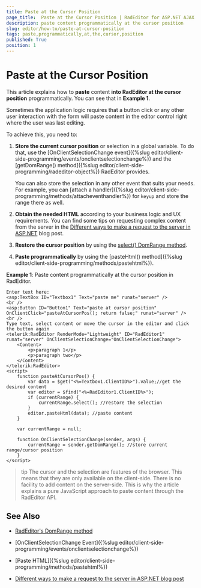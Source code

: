```yaml
---
title: Paste at the Cursor Position
page_title:  Paste at the Cursor Position | RadEditor for ASP.NET AJAX Documentation
description: paste content programmatically at the cursor position
slug: editor/how-to/paste-at-cursor-position
tags: paste,programmatically,at,the,cursor,position
published: True
position: 1
---
```


# Paste at the Cursor Position

This article explains how to **paste** content **into RadEditor at the cursor position** programmatically. You can see that in **Example 1**.

Sometimes the application logic requires that a button click or any other user interaction with the form will paste content in the editor control right where the user was last editing.

To achieve this, you need to:

1. **Store the current cursor position** or selection in a global variable. To do that, use the [OnClientSelectionChange event]({%slug editor/client-side-programming/events/onclientselectionchange%}) and the 
[getDomRange() method]({%slug editor/client-side-programming/radeditor-object%}) RadEditor provides.

	You can also store the selection in any other event that suits your needs. For example, you can [attach a handler]({%slug editor/client-side-programming/methods/attacheventhandler%}) for `keyup` and store the range there as well.

1. **Obtain the needed HTML** according to your business logic and UX requirements. You can find some tips on requesting complex content from the server in the [Different ways to make a request to the server in ASP.NET](http://www.telerik.com/blogs/different-ways-to-make-a-request-to-the-server) blog post.

1. **Restore the cursor position** by using the [select() DomRange method](/api/client/Telerik.Web.UI.Editor.DomRange).

1. **Paste programmatically** by using the [pasteHtml() method]({%slug editor/client-side-programming/methods/pastehtml%}).


**Example 1**: Paste content programmatically at the cursor position in RadEditor.

````
Enter text here:
<asp:TextBox ID="Textbox1" Text="paste me" runat="server" />
<br />
<asp:Button ID="Button1" Text="paste at cursor position" OnClientClick="pasteAtCursorPos(); return false;" runat="server" />
<br />
Type text, select content or move the cursor in the editor and click the button again
<telerik:RadEditor RenderMode="Lightweight" ID="RadEditor1" runat="server" OnClientSelectionChange="OnClientSelectionChange">
	<Content>
		<p>paragraph 1</p>
		<p>paragraph two</p>
	</Content>
</telerik:RadEditor>
<script>
	function pasteAtCursorPos() {
		var data = $get("<%=Textbox1.ClientID%>").value;//get the desired content
		var editor = $find("<%=RadEditor1.ClientID%>");
		if (currentRange) {
			currentRange.select(); //restore the selection
		}
		editor.pasteHtml(data); //paste content
	}
	
	var currentRange = null;
	
	function OnClientSelectionChange(sender, args) {
		currentRange = sender.getDomRange(); //store current range/cursor position
	}
</script>
````

>tip The cursor and the selection are features of the browser. This means that they are only available on the client-side. There is no facility to add content on the server-side. This is why the article explains a pure JavaScript approach to paste content through the RadEditor API.

## See Also

* [RadEditor's DomRange method](/devtools/aspnet-ajax/api/client/Telerik.Web.UI.Editor.DomRange)

* [OnClientSelectionChange Event]({%slug editor/client-side-programming/events/onclientselectionchange%})

* [Paste HTML]({%slug editor/client-side-programming/methods/pastehtml%})

* [Different ways to make a request to the server in ASP.NET blog post](http://www.telerik.com/blogs/different-ways-to-make-a-request-to-the-server)